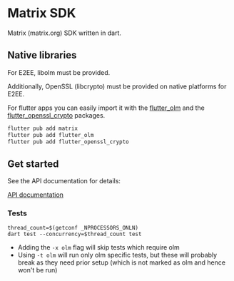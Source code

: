 # Matrix SDK

Matrix (matrix.org) SDK written in dart.

## Native libraries

For E2EE, libolm must be provided.

Additionally, OpenSSL (libcrypto) must be provided on native platforms for E2EE.

For flutter apps you can easily import it with the [flutter_olm](https://pub.dev/packages/flutter_olm) and the [flutter_openssl_crypto](https://pub.dev/packages/flutter_openssl_crypto) packages.

```sh
flutter pub add matrix
flutter pub add flutter_olm
flutter pub add flutter_openssl_crypto
```

## Get started

See the API documentation for details:

[API documentation](https://pub.dev/documentation/matrix/latest/)

### Tests

```shell
thread_count=$(getconf _NPROCESSORS_ONLN)
dart test --concurrency=$thread_count test
```

- Adding the `-x olm` flag will skip tests which require olm
- Using `-t olm` will run only olm specific tests, but these will probably break as they need prior setup (which is not marked as olm and hence won't be run)
